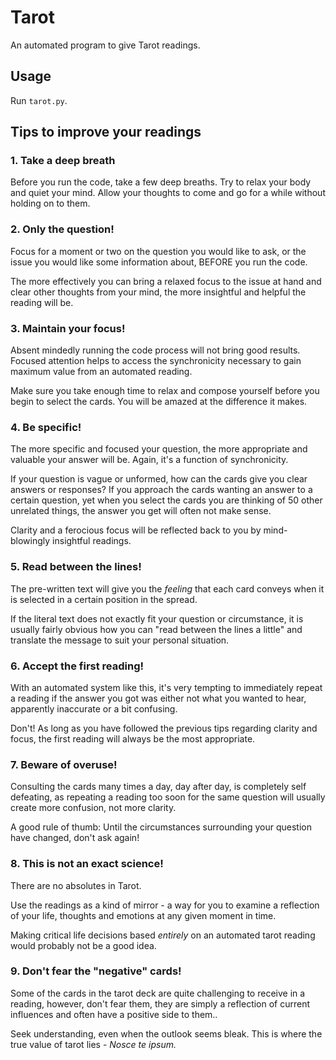 Tarot
=====

An automated program to give Tarot readings.


Usage
-----

Run `tarot.py`.


Tips to improve your readings
-----------------------------

### 1. Take a deep breath

Before you run the code, take a few deep breaths. Try to relax your body
and quiet your mind. Allow your thoughts to come and go for a while
without holding on to them.


### 2. Only the question!

Focus for a moment or two on the question you would like to ask, or the
issue you would like some information about, BEFORE you run the code.

The more effectively you can bring a relaxed focus to the issue at hand
and clear other thoughts from your mind, the more insightful and helpful
the reading will be.


### 3. Maintain your focus!

Absent mindedly running the code process will not bring good results.
Focused attention helps to access the synchronicity necessary to gain
maximum value from an automated reading.

Make sure you take enough time to relax and compose yourself before you
begin to select the cards. You will be amazed at the difference it
makes.


### 4. Be specific!

The more specific and focused your question, the more appropriate and
valuable your answer will be. Again, it's a function of synchronicity.

If your question is vague or unformed, how can the cards give you clear
answers or responses? If you approach the cards wanting an answer to a
certain question, yet when you select the cards you are thinking of 50
other unrelated things, the answer you get will often not make sense.

Clarity and a ferocious focus will be reflected back to you by
mind-blowingly insightful readings.


### 5. Read between the lines!

The pre-written text will give you the _feeling_ that each card conveys
when it is selected in a certain position in the spread.

If the literal text does not exactly fit your question or circumstance,
it is usually fairly obvious how you can "read between the lines a
little" and translate the message to suit your personal situation.


### 6. Accept the first reading!

With an automated system like this, it's very tempting to immediately
repeat a reading if the answer you got was either not what you wanted to
hear, apparently inaccurate or a bit confusing.

Don't! As long as you have followed the previous tips regarding clarity
and focus, the first reading will always be the most appropriate.


### 7. Beware of overuse!

Consulting the cards many times a day, day after day, is completely self
defeating, as repeating a reading too soon for the same question will
usually create more confusion, not more clarity.

A good rule of thumb: Until the circumstances surrounding your question
have changed, don't ask again!


### 8. This is not an exact science!

There are no absolutes in Tarot.

Use the readings as a kind of mirror - a way for you to examine a
reflection of your life, thoughts and emotions at any given moment in
time.

Making critical life decisions based _entirely_ on an automated tarot
reading would probably not be a good idea.


### 9. Don't fear the "negative" cards!

Some of the cards in the tarot deck are quite challenging to receive in
a reading, however, don't fear them, they are simply a reflection of
current influences and often have a positive side to them..

Seek understanding, even when the outlook seems bleak. This is where the
true value of tarot lies - _Nosce te ipsum._
